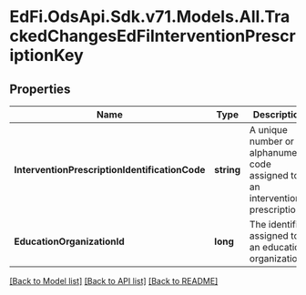 # EdFi.OdsApi.Sdk.v71.Models.All.TrackedChangesEdFiInterventionPrescriptionKey

## Properties

Name | Type | Description | Notes
------------ | ------------- | ------------- | -------------
**InterventionPrescriptionIdentificationCode** | **string** | A unique number or alphanumeric code assigned to an intervention prescription. | [optional] 
**EducationOrganizationId** | **long** | The identifier assigned to an education organization. | [optional] 

[[Back to Model list]](../README.md#documentation-for-models) [[Back to API list]](../README.md#documentation-for-api-endpoints) [[Back to README]](../README.md)

